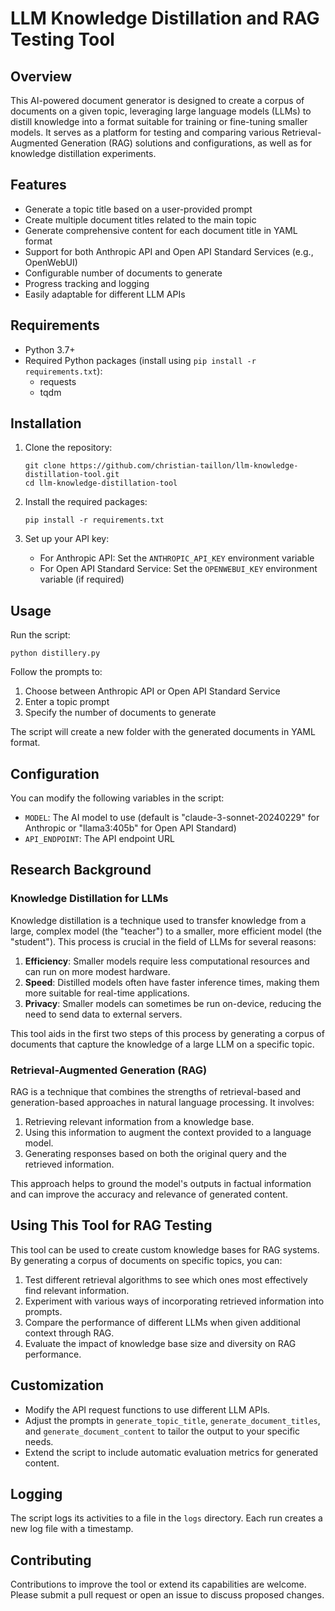 # LLM Knowledge Distillation and RAG Testing Tool

## Overview

This AI-powered document generator is designed to create a corpus of documents on a given topic, leveraging large language models (LLMs) to distill knowledge into a format suitable for training or fine-tuning smaller models. It serves as a platform for testing and comparing various Retrieval-Augmented Generation (RAG) solutions and configurations, as well as for knowledge distillation experiments.

## Features

- Generate a topic title based on a user-provided prompt
- Create multiple document titles related to the main topic
- Generate comprehensive content for each document title in YAML format
- Support for both Anthropic API and Open API Standard Services (e.g., OpenWebUI)
- Configurable number of documents to generate
- Progress tracking and logging
- Easily adaptable for different LLM APIs

## Requirements

- Python 3.7+
- Required Python packages (install using `pip install -r requirements.txt`):
  - requests
  - tqdm

## Installation

1. Clone the repository:
   ```
   git clone https://github.com/christian-taillon/llm-knowledge-distillation-tool.git
   cd llm-knowledge-distillation-tool
   ```

2. Install the required packages:
   ```
   pip install -r requirements.txt
   ```

3. Set up your API key:
   - For Anthropic API: Set the `ANTHROPIC_API_KEY` environment variable
   - For Open API Standard Service: Set the `OPENWEBUI_KEY` environment variable (if required)

## Usage

Run the script:

```
python distillery.py
```

Follow the prompts to:
1. Choose between Anthropic API or Open API Standard Service
2. Enter a topic prompt
3. Specify the number of documents to generate

The script will create a new folder with the generated documents in YAML format.

## Configuration

You can modify the following variables in the script:

- `MODEL`: The AI model to use (default is "claude-3-sonnet-20240229" for Anthropic or "llama3:405b" for Open API Standard)
- `API_ENDPOINT`: The API endpoint URL

## Research Background

### Knowledge Distillation for LLMs

Knowledge distillation is a technique used to transfer knowledge from a large, complex model (the "teacher") to a smaller, more efficient model (the "student"). This process is crucial in the field of LLMs for several reasons:

1. **Efficiency**: Smaller models require less computational resources and can run on more modest hardware.
2. **Speed**: Distilled models often have faster inference times, making them more suitable for real-time applications.
3. **Privacy**: Smaller models can sometimes be run on-device, reducing the need to send data to external servers.

This tool aids in the first two steps of this process by generating a corpus of documents that capture the knowledge of a large LLM on a specific topic.

### Retrieval-Augmented Generation (RAG)

RAG is a technique that combines the strengths of retrieval-based and generation-based approaches in natural language processing. It involves:

1. Retrieving relevant information from a knowledge base.
2. Using this information to augment the context provided to a language model.
3. Generating responses based on both the original query and the retrieved information.

This approach helps to ground the model's outputs in factual information and can improve the accuracy and relevance of generated content.

## Using This Tool for RAG Testing

This tool can be used to create custom knowledge bases for RAG systems. By generating a corpus of documents on specific topics, you can:

1. Test different retrieval algorithms to see which ones most effectively find relevant information.
2. Experiment with various ways of incorporating retrieved information into prompts.
3. Compare the performance of different LLMs when given additional context through RAG.
4. Evaluate the impact of knowledge base size and diversity on RAG performance.

## Customization

- Modify the API request functions to use different LLM APIs.
- Adjust the prompts in `generate_topic_title`, `generate_document_titles`, and `generate_document_content` to tailor the output to your specific needs.
- Extend the script to include automatic evaluation metrics for generated content.

## Logging

The script logs its activities to a file in the `logs` directory. Each run creates a new log file with a timestamp.

## Contributing

Contributions to improve the tool or extend its capabilities are welcome. Please submit a pull request or open an issue to discuss proposed changes.
